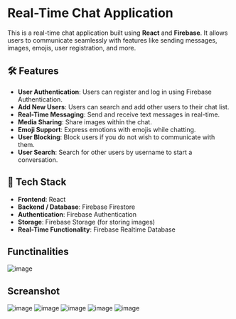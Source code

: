 # Real-Time Chat Application

This is a real-time chat application built using **React** and **Firebase**. It allows users to communicate seamlessly with features like sending messages, images, emojis, user registration, and more.

## 🛠️ Features

- **User Authentication**: Users can register and log in using Firebase Authentication.
- **Add New Users**: Users can search and add other users to their chat list.
- **Real-Time Messaging**: Send and receive text messages in real-time.
- **Media Sharing**: Share images within the chat.
- **Emoji Support**: Express emotions with emojis while chatting.
- **User Blocking**: Block users if you do not wish to communicate with them.
- **User Search**: Search for other users by username to start a conversation.

## 🔧 Tech Stack

- **Frontend**: React
- **Backend / Database**: Firebase Firestore
- **Authentication**: Firebase Authentication
- **Storage**: Firebase Storage (for storing images)
- **Real-Time Functionality**: Firebase Realtime Database

## Functinalities
![image](https://github.com/user-attachments/assets/4ffa26e9-0e94-4400-96cc-310343f86632)

## Screanshot

![image](https://github.com/user-attachments/assets/dc07810a-9461-4b16-8fcc-662a707087ae)
![image](https://github.com/user-attachments/assets/817c08bb-71ef-42eb-8b16-0863327f76f6)
![image](https://github.com/user-attachments/assets/94442819-c0a1-4738-8be6-b7763c0266fa)
![image](https://github.com/user-attachments/assets/517eb65d-a1e4-467d-8923-ce66e1c0adc5)
![image](https://github.com/user-attachments/assets/eff6e351-929c-4e30-b8b3-af222f42f5b5)





